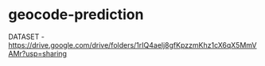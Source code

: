# geocode-prediction
DATASET - https://drive.google.com/drive/folders/1rIQ4aelj8gfKpzzmKhz1cX6qX5MmVAMr?usp=sharing
